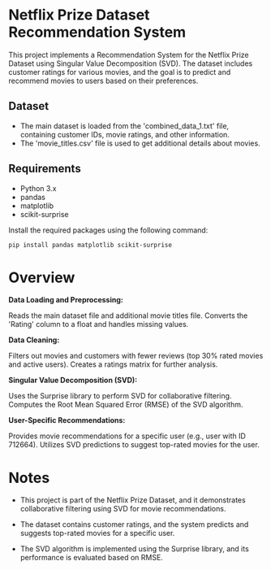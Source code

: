 # Netflix Prize Dataset Recommendation System

This project implements a Recommendation System for the Netflix Prize Dataset using Singular Value Decomposition (SVD). The dataset includes customer ratings for various movies, and the goal is to predict and recommend movies to users based on their preferences.

## Dataset

- The main dataset is loaded from the 'combined_data_1.txt' file, containing customer IDs, movie ratings, and other information.
- The 'movie_titles.csv' file is used to get additional details about movies.

## Requirements

- Python 3.x
- pandas
- matplotlib
- scikit-surprise

Install the required packages using the following command:

```bash
pip install pandas matplotlib scikit-surprise
```

# Overview

**Data Loading and Preprocessing:**

Reads the main dataset file and additional movie titles file.
Converts the 'Rating' column to a float and handles missing values.

**Data Cleaning:**

Filters out movies and customers with fewer reviews (top 30% rated movies and active users).
Creates a ratings matrix for further analysis.

**Singular Value Decomposition (SVD):**

Uses the Surprise library to perform SVD for collaborative filtering.
Computes the Root Mean Squared Error (RMSE) of the SVD algorithm.

**User-Specific Recommendations:**

Provides movie recommendations for a specific user (e.g., user with ID 712664).
Utilizes SVD predictions to suggest top-rated movies for the user.

# Notes

- This project is part of the Netflix Prize Dataset, and it demonstrates collaborative filtering using SVD for movie recommendations.

- The dataset contains customer ratings, and the system predicts and suggests top-rated movies for a specific user.

- The SVD algorithm is implemented using the Surprise library, and its performance is evaluated based on RMSE.
